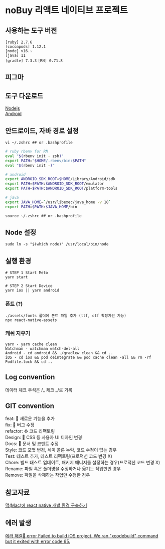 # noBuy 리액트 네이티브 프로젝트

## 사용하는 도구 버전

`[ruby] 2.7.6`  
`[cocoapods] 1.12.1`  
`[node] v16.~`  
`[java] 11`  
`[gradle] 7.3.3`
`[RN] 0.71.8`

## 피그마

## 도구 다운로드

[Nodejs](https://nodejs.org/en/)  
[Android](https://developer.android.com/studio)

## 안드로이드, 자바 경로 설정

```shell
vi ~/.zshrc ## or .bashprofile
```

```bash
# ruby rbenv for RN
eval "$(rbenv init - zsh)"
export PATH="$HOME/.rbenv/bin:$PATH"
eval "$(rbenv init -)"

# android
export ANDROID_SDK_ROOT=$HOME/Library/Android/sdk
export PATH=$PATH:$ANDROID_SDK_ROOT/emulator
export PATH=$PATH:$ANDROID_SDK_ROOT/platform-tools

# java
export JAVA_HOME=`/usr/libexec/java_home -v 18`
export PATH=$PATH:$JAVA_HOME/bin
```

```shell
source ~/.zshrc ## or .bashprofile
```

## Node 설정

```shell
sudo ln -s "$(which node)" /usr/local/bin/node
```

## 실행 환경

```shell
# STEP 1 Start Meto
yarn start

# STEP 2 Start Device
yarn ios || yarn android
```

### 폰트 (?)

```shell
./assets/fonts 폴더에 폰트 파일 추가 (ttf, otf 확장자만 가능)
npx react-native-assets
```

### 캐쉬 지우기

```shell
yarn - yarn cache clean
Watchman - watchman watch-del-all
Android - cd android && ./gradlew clean && cd ..
iOS - cd ios && pod deintegrate && pod cache clean -all && rm -rf Podfile.lock && cd ..
```

## Log convention

데이터 체크 주석은 /_ 체크 _/로 기록

## GIT convention

feat: 🐲 새로운 기능을 추가  
fix: 🐒 버그 수정  
refactor: ♻️ 코드 리팩토링  
Design: 💄 CSS 등 사용자 UI 디자인 변경  
Docs: 📜 문서 및 코멘트 수정  
Style: 코드 포맷 변경, 세미 콜론 누락, 코드 수정이 없는 경우  
Test: 테스트 추가, 테스트 리팩토링(프로덕션 코드 변경 X)  
Chore: 빌드 태스트 업데이트, 패키지 매니저를 설정하는 경우(프로덕션 코드 변경 X)  
Rename: 파일 혹은 폴더명을 수정하거나 옮기는 작업만인 경우  
Remove: 파일을 삭제하는 작업만 수행한 경우

## 참고자료

[맥(Mac)에 react native 개발 환경 구축하기](https://dev-yakuza.posstree.com/ko/react-native/install-on-mac/)

## 에러 발생

[에러 해결🔑 error Failed to build iOS project. We ran "xcodebuild" command but it exited with error code 65.](https://positiveko-til.vercel.app/til/react-native/error65.html#_1-xcode%E1%84%8B%E1%85%A6%E1%84%89%E1%85%A5-derived-data-%E1%84%89%E1%85%A1%E1%86%A8%E1%84%8C%E1%85%A6%E1%84%92%E1%85%A1%E1%84%80%E1%85%B5)
